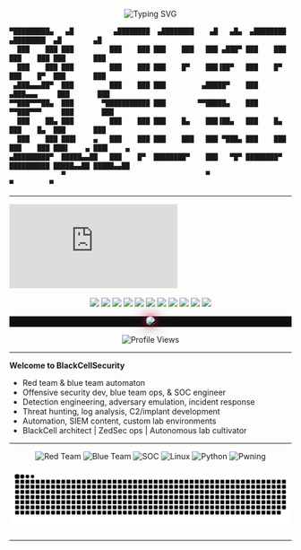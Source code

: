 <p align="center">
  <img src="https://readme-typing-svg.demolab.com?font=Fira+Mono&size=32&pause=1500&color=FF003C&center=true&vCenter=true&width=900&lines=Welcome+to+BlackCell+Security!;Red+Teamer+%7C+Blue+Teamer+%7C+Innovator;Automate.+Exploit.+Defend.;root%40cxb3rfilth%3A~%23+Hack+the+Planet" alt="Typing SVG" />
</p>


```                                                                                                  
▀█████████▄   ▄█          ▄████████  ▄████████    ▄█   ▄█▄  ▄████████    ▄████████  ▄█        ▄█       
  ███    ███ ███         ███    ███ ███    ███   ███ ▄███▀ ███    ███   ███    ███ ███       ███       
  ███    ███ ███         ███    ███ ███    █▀    ███▐██▀   ███    █▀    ███    █▀  ███       ███       
 ▄███▄▄▄██▀  ███         ███    ███ ███         ▄█████▀    ███         ▄███▄▄▄     ███       ███       
▀▀███▀▀▀██▄  ███       ▀███████████ ███        ▀▀█████▄    ███        ▀▀███▀▀▀     ███       ███       
  ███    ██▄ ███         ███    ███ ███    █▄    ███▐██▄   ███    █▄    ███    █▄  ███       ███         
  ███    ███ ███▌    ▄   ███    ███ ███    ███   ███ ▀███▄ ███    ███   ███    ███ ███▌    ▄ ███▌    ▄ 
▄█████████▀  █████▄▄██   ███    █▀  ████████▀    ███   ▀█▀ ████████▀    ██████████ █████▄▄██ █████▄▄██ 
             ▀                                   ▀                                 ▀         ▀               
```
---

<iframe src="https://tryhackme.com/api/v2/badges/public-profile?userPublicId=4254051" style='border:none;'></iframe>

<p align="center">
  <img src="https://img.shields.io/badge/Python-18181c?style=for-the-badge&logo=python&logoColor=FF003C"/>
  <img src="https://img.shields.io/badge/Bash-18181c?style=for-the-badge&logo=gnu-bash&logoColor=FF003C"/>
  <img src="https://img.shields.io/badge/JavaScript-18181c?style=for-the-badge&logo=javascript&logoColor=FF003C"/>
  <img src="https://img.shields.io/badge/Linux-18181c?style=for-the-badge&logo=linux&logoColor=FF003C"/>
  <img src="https://img.shields.io/badge/Arch-18181c?style=for-the-badge&logo=arch-linux&logoColor=FF003C"/>
  <img src="https://img.shields.io/badge/PowerShell-18181c?style=for-the-badge&logo=powershell&logoColor=FF003C"/>
  <img src="https://img.shields.io/badge/Nmap-18181c?style=for-the-badge&logo=nmap&logoColor=FF003C"/>
  <img src="https://img.shields.io/badge/Wireshark-18181c?style=for-the-badge&logo=wireshark&logoColor=FF003C"/>
  <img src="https://img.shields.io/badge/Metasploit-18181c?style=for-the-badge&logo=metasploit&logoColor=FF003C"/>
  <img src="https://img.shields.io/badge/Networking-18181c?style=for-the-badge&logoColor=FF003C"/>
  <img src="https://img.shields.io/badge/Exploit%20Development-FF003C?style=for-the-badge&logoColor=18181c"/>
</p>

<p align="center" style="background-color:#101013;">
  <img src="https://github.com/cxb3rf1lth/GIF/blob/main/20250801_1515_Cyber%20Owl%20Vigilance_remix_01k1k37kdresza0tej3vwdct7p.gif" width="200" style="border-radius:12px;box-shadow:0 0 15px #FF003C,0 0 30px #18181c;" />
</p>
<p align="center">
  <img src="https://komarev.com/ghpvc/?username=cxb3rf1lth&style=flat-square&color=red" alt="Profile Views"/>
</p>

 ---
  **Welcome to BlackCellSecurity**

- Red team & blue team automaton  
- Offensive security dev, blue team ops, & SOC engineer  
- Detection engineering, adversary emulation, incident response  
- Threat hunting, log analysis, C2/implant development  
- Automation, SIEM content, custom lab environments  
- BlackCell architect | ZedSec ops | Autonomous lab cultivator
<!-- ===================== CONTACT ME ===================== -->

---

<p align="center">
  <img src="https://img.shields.io/badge/Red--Team-%23FF5555?style=flat-square&logo=hackthebox&logoColor=white" alt="Red Team"/>
  <img src="https://img.shields.io/badge/Blue--Team-%23007ACC?style=flat-square&logo=defcon&logoColor=white" alt="Blue Team"/>
  <img src="https://img.shields.io/badge/SOC-Active-brightgreen?style=flat-square&logo=splunk&logoColor=white" alt="SOC"/>
  <img src="https://img.shields.io/badge/Linux-Friendly-yellow?logo=linux" alt="Linux"/>
  <img src="https://img.shields.io/badge/Python-3776AB?logo=python&logoColor=fff" alt="Python"/>
  <img src="https://img.shields.io/badge/Pwning-900C3F?logo=protonmail&logoColor=white" alt="Pwning"/>
</p>
<p align="center">
  <img src="https://raw.githubusercontent.com/Platane/snk/output/github-contribution-grid-snake-dark.svg" alt="Contribution Snake Animation" style="max-width: 100%;" />
</p>

<!--🔥 Animated Snake Activity Graph (GitHub Contribution Snake) -->
---

<!-- Badge Display -->

<!--🌐 Visitor Counter -->


